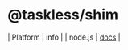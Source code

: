 # @taskless/shim

| Platform | info |
| node.js | [docs]("https://github.com/taskless/shim/blob/main/src/node/README.md") |

